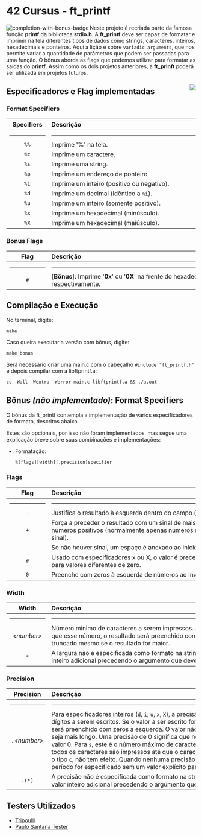 # 42 Cursus - ft_printf

<img src="https://game.42sp.org.br/static/assets/achievements/ft_printfm.png" alt="completion-with-bonus-badge" align="left">

Neste projeto é recriada parte da famosa função **printf** da biblioteca **stdio.h**. A **ft_printf** deve ser capaz de formatar e imprimir na tela diferentes tipos de dados como strings, caracteres, inteiros, hexadecimais e ponteiros. Aqui a lição é sobre `variadic arguments`, que nos permite variar a quantidade de parâmetros que podem ser passadas para uma função. O bônus aborda as flags que podemos utilizar para formatar as saídas do **printf**. Assim como os dois projetos anteriores, a **ft_prinft** poderá ser utilizada em projetos futuros.

### <img src="https://img.shields.io/badge/GRADE-102%2F100-green" align="right">

## Especificadores e Flag implementadas 

### Format Specifiers

| Specifiers | Descrição |
|:---:|:---|
|——————|——————————————————————————————————————————|
| `%%` | Imprime '%' na tela. |
| `%c` | Imprime um caractere. |
| `%s` | Imprime uma string. |
| `%p` | Imprime um endereço de ponteiro. |
| `%i` | Imprime um inteiro (positivo ou negativo). |
| `%d` | Imprime um decimal (idêntico a `%i`). |
| `%u` | Imprime um inteiro (somente positivo). |
| `%x` | Imprime um hexadecimal (minúsculo). |
| `%X` | Imprime um hexadecimal (maiúsculo). |

### Bonus Flags

| Flag | Descrição |
|:---:|:---|
|——————|——————————————————————————————————————————|
| `#` | \[**Bônus**]: Imprime '**0x**' ou '**0X**' na frente do hexadecimal quando usado com `%x` ou  `%X`, respectivamente. |

## Compilação e Execução

No terminal, digite:

```
make
```

Caso queira executar a versão com bônus, digite:

```
make bonus
```

Será necessário criar uma main.c com o cabeçalho `#include "ft_printf.h"` e depois compilar com a libftprintf.a:

```
cc -Wall -Wextra -Werror main.c libftprintf.a && ./a.out
```

## Bônus *(não implementado)*: Format Specifiers

O bônus da ft_printf contempla a implementação de vários especificadores de formato, descritos abaixo.

Estes são opcionais, por isso não foram implementados, mas segue uma explicação breve sobre suas combinações e implementações:

- Formatação:

	```
	%[flags][width][.precision]specifier
	```

### Flags

| Flag | Descrição |
|:---:|:---|
|——————|——————————————————————————————————————————|
| `-` | Justifica o resultado à esquerda dentro do campo (é justificado à direita por padrão). |
| `+` | Força a preceder o resultado com um sinal de mais ou menos (+ ou -), mesmo para números positivos (normalmente apenas números negativos são precedidos por um sinal). |
| ` ` | Se não houver sinal, um espaço é anexado ao início do resultado. |
| `#` | Usado com especificadores x ou X, o valor é precedido por 0x ou 0X, respectivamente, para valores diferentes de zero. |
| `0` | Preenche com zeros à esquerda de números ao invés de espaços. |

### Width

| Width | Descrição |
|:---:|:---|
|——————|——————————————————————————————————————————|
| *\<number>* | Número mínimo de caracteres a serem impressos. Se o valor a ser impresso for menor que esse número, o resultado será preenchido com espaços em branco. O valor não é truncado mesmo se o resultado for maior. |
| `*` | A largura não é especificada como formato na string, mas como um argumento de valor inteiro adicional precedendo o argumento que deve ser formatado. |

### Precision

| Precision | Descrição |
|:---:|:---|
|——————|——————————————————————————————————————————|
| `.`*\<number>* | Para especificadores inteiros (`d`, `i`, `u`, `x`, `X`), a precisão especifica o número mínimo de dígitos a serem escritos. Se o valor a ser escrito for menor que esse número, o resultado será preenchido com zeros à esquerda. O valor não é truncado, mesmo que o resultado seja mais longo. Uma precisão de 0 significa que nenhum caractere é escrito para o valor 0. Para `s`, este é o número máximo de caracteres a serem impressos (por padrão, todos os caracteres são impressos até que o caractere nulo final seja encontrado). Para o tipo `c`, não tem efeito. Quando nenhuma precisão é especificada, o padrão é 1. Se o período for especificado sem um valor explícito para precisão, 0 será assumido. |
| `.(*)` | A precisão não é especificada como formato na string, mas como um argumento de valor inteiro adicional precedendo o argumento que deve ser formatado. |

## Testers Utilizados

- [Tripoulli](https://github.com/Tripouille/printfTester)
- [Paulo Santana Tester](https://github.com/paulo-santana/ft_printf_tester)
